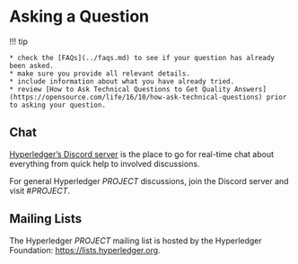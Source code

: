 # Asking a Question

!!! tip

    * check the [FAQs](../faqs.md) to see if your question has already been asked.
    * make sure you provide all relevant details.
    * include information about what you have already tried.
    * review [How to Ask Technical Questions to Get Quality Answers](https://opensource.com/life/16/10/how-ask-technical-questions) prior to asking your question.

## Chat
[Hyperledger’s Discord server](https://discord.gg/hyperledger) is the place to go for real-time chat about everything from quick help to involved discussions.

For general Hyperledger _PROJECT_ discussions, join the Discord server and visit #_PROJECT_.

## Mailing Lists
The Hyperledger _PROJECT_ mailing list is hosted by the Hyperledger Foundation: https://lists.hyperledger.org. 

